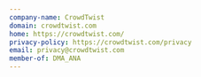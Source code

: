 ```yaml
---
company-name: CrowdTwist
domain: crowdtwist.com
home: https://crowdtwist.com/
privacy-policy: https://crowdtwist.com/privacy
email: privacy@crowdtwist.com
member-of: DMA_ANA
---
```




